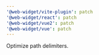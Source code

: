 ```yaml
---
'@web-widget/vite-plugin': patch
'@web-widget/react': patch
'@web-widget/vue2': patch
'@web-widget/vue': patch
---
```


Optimize path delimiters.
